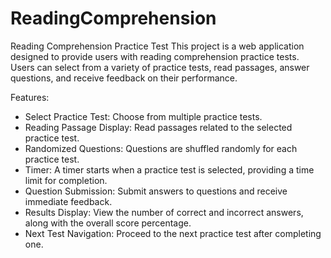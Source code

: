 # ReadingComprehension

Reading Comprehension Practice Test
This project is a web application designed to provide users with reading comprehension practice tests. Users can select from a variety of practice tests, read passages, answer questions, and receive feedback on their performance.

Features:
- Select Practice Test: Choose from multiple practice tests.
- Reading Passage Display: Read passages related to the selected practice test.
- Randomized Questions: Questions are shuffled randomly for each practice test.
- Timer: A timer starts when a practice test is selected, providing a time limit for completion.
- Question Submission: Submit answers to questions and receive immediate feedback.
- Results Display: View the number of correct and incorrect answers, along with the overall score percentage.
- Next Test Navigation: Proceed to the next practice test after completing one.
